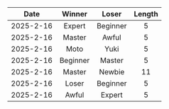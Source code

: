 |Date|Winner|Loser|Length|
|:--:|:----:|:---:|:----:|
|2025-2-16|Expert|Beginner|5|
|2025-2-16|Master|Awful|5|
|2025-2-16|Moto|Yuki|5|
|2025-2-16|Beginner|Master|5|
|2025-2-16|Master|Newbie|11|
|2025-2-16|Loser|Beginner|5|
|2025-2-16|Awful|Expert|5|
